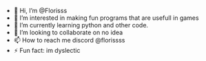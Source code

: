 - 👋 Hi, I’m @Florisss
- 👀 I’m interested in making fun programs that are usefull in games
- 🌱 I’m currently learning python and other code.
- 💞️ I’m looking to collaborate on no idea
- 📫 How to reach me discord @florissss
- ⚡ Fun fact: im dyslectic 

<!---
0Florisss0/0Florisss0 is a ✨ special ✨ repository because its `README.md` (this file) appears on your GitHub profile.
You can click the Preview link to take a look at your changes.
--->
